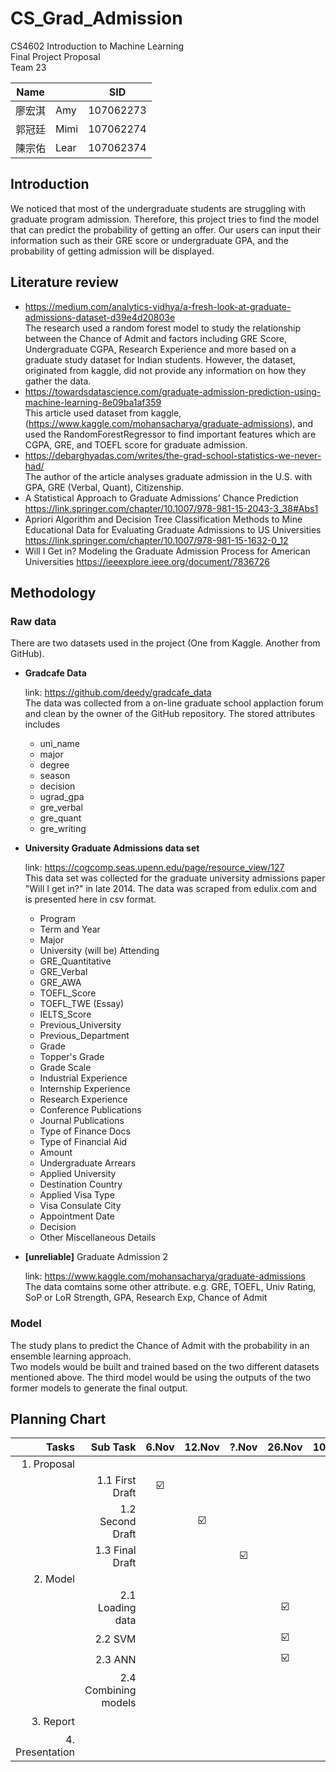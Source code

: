 # CS_Grad_Admission
CS4602 Introduction to Machine Learning <br>
Final Project Proposal <br>
Team 23 <br>

| Name   	|      	| SID       	|
|--------	|------	|-----------	|
| 廖宏淇 	| Amy  	| 107062273 	|
| 郭冠廷 	| Mimi 	| 107062274 	|
| 陳宗佑 	| Lear 	| 107062374 	|




## Introduction

  We noticed that most of the undergraduate students are struggling with graduate program admission. Therefore, this project tries to find the model that can predict the probability of getting an offer. Our users can input their information such as their GRE score or undergraduate GPA, and the probability of getting admission will be displayed.

## Literature review
- https://medium.com/analytics-vidhya/a-fresh-look-at-graduate-admissions-dataset-d39e4d20803e <br>
  The research used a random forest model to study the relationship between the Chance of Admit and factors including GRE Score, Undergraduate CGPA, Research Experience and more based on a graduate study dataset for Indian students. However, the dataset, originated from kaggle, did not provide any information on how they gather the data.
- https://towardsdatascience.com/graduate-admission-prediction-using-machine-learning-8e09ba1af359 <br>
  This article used dataset from kaggle, (https://www.kaggle.com/mohansacharya/graduate-admissions), and used the RandomForestRegressor to find important features which are CGPA, GRE, and TOEFL score for graduate admission.
- https://debarghyadas.com/writes/the-grad-school-statistics-we-never-had/ <br>
  The author of the article analyses graduate admission in the U.S. with GPA, GRE (Verbal, Quant), Citizenship.  
- A Statistical Approach to Graduate Admissions’ Chance Prediction
  https://link.springer.com/chapter/10.1007/978-981-15-2043-3_38#Abs1
- Apriori Algorithm and Decision Tree Classification Methods to Mine Educational Data for Evaluating Graduate Admissions to US Universities
  https://link.springer.com/chapter/10.1007/978-981-15-1632-0_12
- Will I Get in? Modeling the Graduate Admission Process for American Universities
  https://ieeexplore.ieee.org/document/7836726


## Methodology

### Raw data

  There are two datasets used in the project (One from Kaggle. Another from GitHub).
  
  - **Gradcafe Data**
  
    link: https://github.com/deedy/gradcafe_data <br>
    The data was collected from a on-line graduate school applaction forum and clean by the owner of the GitHub repository.
    The stored attributes includes 
    
    - uni_name
    - major
    - degree
    - season
    - decision
    - ugrad_gpa
    - gre_verbal
    - gre_quant
    - gre_writing
    
  - **University Graduate Admissions data set**
    
    link: https://cogcomp.seas.upenn.edu/page/resource_view/127 <br>
    This data set was collected for the graduate university admissions paper "Will I get in?" in late 2014. The data was scraped from edulix.com and is     presented here in csv format.
    
    - Program
    - Term and Year
    - Major
    - University (will be) Attending
    - GRE_Quantitative
    - GRE_Verbal
    - GRE_AWA
    - TOEFL_Score
    - TOEFL_TWE (Essay)
    - IELTS_Score
    - Previous_University
    - Previous_Department
    - Grade
    - Topper's Grade
    - Grade Scale
    - Industrial Experience
    - Internship Experience
    - Research Experience
    - Conference Publications
    - Journal Publications
    - Type of Finance Docs
    - Type of Financial Aid
    - Amount
    - Undergraduate Arrears
    - Applied University
    - Destination Country
    - Applied Visa Type
    - Visa Consulate City
    - Appointment Date
    - Decision
    - Other Miscellaneous Details
    
    
  - **[unreliable]** Graduate Admission 2

    link: https://www.kaggle.com/mohansacharya/graduate-admissions <br>
    The data comtains some other attribute. e.g. GRE, TOEFL, Univ Rating, SoP or LoR Strength, GPA, Research Exp, Chance of Admit
    

### Model <br>
  The study plans to predict the Chance of Admit with the probability in an ensemble learning approach. <br>
  Two models would be built and trained based on the two different datasets mentioned above. The third model would be using the outputs of the two former models to generate the final output. 

## Planning Chart

|           Tasks 	|             Sub Task 	| 6.Nov 	| 12.Nov 	| ?.Nov 	| 26.Nov 	| 10.Dec 	| 20.Dec 	| 10.Jan 	|
|----------------:	|---------------------:	|:-----:	|:------:	|:-----:	|:------:	|:------:	|:------:	|:------:	|
|     1. Proposal 	|                      	|       	|        	|       	|        	|        	|        	|        	|
|                 	|      1.1 First Draft 	|   ☑️   	|        	|       	|        	|        	|        	|        	|
|                 	|     1.2 Second Draft 	|       	|    ☑️   	|       	|        	|        	|        	|        	|
|                 	|      1.3 Final Draft 	|       	|        	|   ☑️   	|        	|        	|        	|        	|
|        2. Model 	|                      	|       	|        	|       	|        	|        	|        	|        	|
|                 	|     2.1 Loading data 	|       	|        	|       	|    ☑️   	|        	|        	|        	|
|                 	|              2.2 SVM 	|       	|        	|       	|    ☑️   	|        	|        	|        	|
|                 	|              2.3 ANN 	|       	|        	|       	|    ☑️   	|        	|        	|        	|
|                 	| 2.4 Combining models 	|       	|        	|       	|        	|    ☑️   	|        	|        	|
|       3. Report 	|                      	|       	|        	|       	|        	|        	|    ☑️   	|        	|
| 4. Presentation 	|                      	|       	|        	|       	|        	|        	|        	|    ☑️   	|
